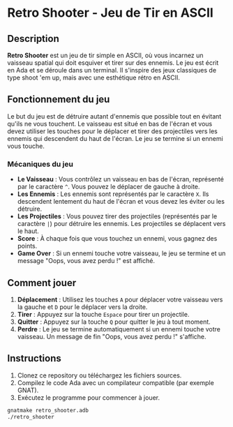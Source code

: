 # Retro Shooter - Jeu de Tir en ASCII

## Description

**Retro Shooter** est un jeu de tir simple en ASCII, où vous incarnez un vaisseau spatial qui doit esquiver et tirer sur des ennemis. Le jeu est écrit en Ada et se déroule dans un terminal. Il s'inspire des jeux classiques de type shoot 'em up, mais avec une esthétique rétro en ASCII.

## Fonctionnement du jeu

Le but du jeu est de détruire autant d'ennemis que possible tout en évitant qu'ils ne vous touchent. Le vaisseau est situé en bas de l'écran et vous devez utiliser les touches pour le déplacer et tirer des projectiles vers les ennemis qui descendent du haut de l'écran. Le jeu se termine si un ennemi vous touche.

### Mécaniques du jeu
- **Le Vaisseau** : Vous contrôlez un vaisseau en bas de l'écran, représenté par le caractère `^`. Vous pouvez le déplacer de gauche à droite.
- **Les Ennemis** : Les ennemis sont représentés par le caractère `X`. Ils descendent lentement du haut de l'écran et vous devez les éviter ou les détruire.
- **Les Projectiles** : Vous pouvez tirer des projectiles (représentés par le caractère `|`) pour détruire les ennemis. Les projectiles se déplacent vers le haut.
- **Score** : À chaque fois que vous touchez un ennemi, vous gagnez des points.
- **Game Over** : Si un ennemi touche votre vaisseau, le jeu se termine et un message "Oops, vous avez perdu !" est affiché.

## Comment jouer

1. **Déplacement** : Utilisez les touches `A` pour déplacer votre vaisseau vers la gauche et `D` pour le déplacer vers la droite.
2. **Tirer** : Appuyez sur la touche `Espace` pour tirer un projectile.
3. **Quitter** : Appuyez sur la touche `Q` pour quitter le jeu à tout moment.
4. **Perdre** : Le jeu se termine automatiquement si un ennemi touche votre vaisseau. Un message de fin "Oops, vous avez perdu !" s'affiche.

## Instructions

1. Clonez ce repository ou téléchargez les fichiers sources.
2. Compilez le code Ada avec un compilateur compatible (par exemple GNAT).
3. Exécutez le programme pour commencer à jouer.

```bash
gnatmake retro_shooter.adb
./retro_shooter
